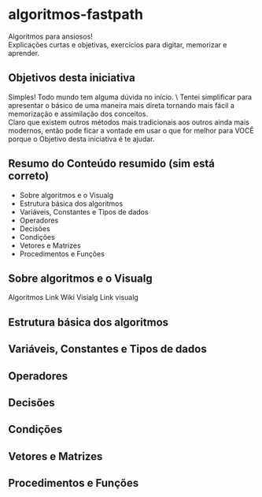 # algoritmos-fastpath
Algoritmos para ansiosos! \
Explicações curtas e objetivas, exercícios para digitar, memorizar e aprender.

## Objetivos desta iniciativa
Simples! Todo mundo tem alguma dúvida no início. \ 
Tentei simplificar para apresentar o básico de uma maneira mais direta tornando mais fácil a memorização e assimilação dos conceitos. \
Claro que existem outros métodos mais tradicionais aos outros ainda mais modernos, então pode ficar a vontade em usar o que for melhor para VOCÊ porque o Objetivo desta iniciativa é te ajudar.

## Resumo do Conteúdo resumido (sim está correto)
* Sobre algoritmos e o Visualg
* Estrutura básica dos algoritmos
* Variáveis, Constantes e Tipos de dados
* Operadores
* Decisões
* Condições
* Vetores e Matrizes
* Procedimentos e Funções

## Sobre algoritmos e o Visualg
Algoritmos
Link Wiki
Visialg
Link visualg

## Estrutura básica dos algoritmos
## Variáveis, Constantes e Tipos de dados
## Operadores
## Decisões
## Condições
## Vetores e Matrizes
## Procedimentos e Funções

